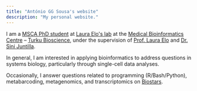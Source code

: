 ```yaml
---
title: "António GG Sousa's website"
description: "My personal website."
---
```


I am a [MSCA PhD student](https://www.enlight-ten.eu) at [Laura Elo's lab](https://bioscience.fi/research/computational-biomedicine/) at the <a href="https://elolab.utu.fi" target="_blank">Medical Bioinformatics Centre</a> – <a href="https://bioscience.fi" target="_blank">Turku Bioscience</a>, under the supervision of [Prof. Laura Elo](https://scholar.google.com/citations?user=w9qgsIcAAAAJ) and [Dr. Sini Juntilla](https://scholar.google.com/citations?hl=en&user=KCc6UEAAAAAJ).

In general, I am interested in applying bioinformatics to address questions in systems biology, particularly through single-cell data analyses.

Occasionally, I answer questions related to programming (R/Bash/Python), metabarcoding, metagenomics, and transcriptomics on [Biostars](https://www.biostars.org/u/32460/).

